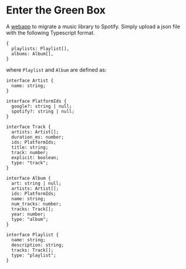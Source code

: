 Enter the Green Box
===================

A [webapp](https://erikbrinkman.github.io/entergreenbox) to migrate a music library to Spotify. Simply upload a json file with the following Typescript format.

```
{
  playlists: Playlist[],
  albums: Album[],
}
```

where `Playlist` and `Album` are defined as:

```
interface Artist {
  name: string;
}

interface PlatformIds {
  google?: string | null;
  spotify?: string | null;
}

interface Track {
  artists: Artist[];
  duration_ms: number;
  ids: PlatformIds;
  title: string;
  track: number;
  explicit: boolean;
  type: "track";
}

interface Album {
  art: string | null;
  artists: Artist[];
  ids: PlatformIds;
  name: string;
  num_tracks: number;
  tracks: Track[];
  year: number;
  type: "album";
}

interface Playlist {
  name: string;
  description: string;
  tracks: Track[];
  type: "playlist";
} 
```
